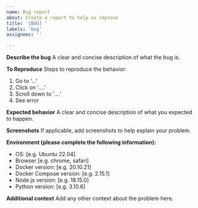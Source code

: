 ```yaml
---
name: Bug report
about: Create a report to help us improve
title: '[BUG] '
labels: 'bug'
assignees: ''

---
```


**Describe the bug**
A clear and concise description of what the bug is.

**To Reproduce**
Steps to reproduce the behavior:
1. Go to '...'
2. Click on '....'
3. Scroll down to '....'
4. See error

**Expected behavior**
A clear and concise description of what you expected to happen.

**Screenshots**
If applicable, add screenshots to help explain your problem.

**Environment (please complete the following information):**
 - OS: [e.g. Ubuntu 22.04]
 - Browser [e.g. chrome, safari]
 - Docker version: [e.g. 20.10.21]
 - Docker Compose version: [e.g. 2.15.1]
 - Node.js version: [e.g. 18.15.0]
 - Python version: [e.g. 3.10.6]

**Additional context**
Add any other context about the problem here.
